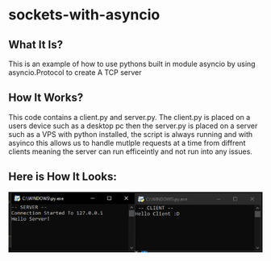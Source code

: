 # sockets-with-asyncio
## What It Is?
This is an example of how to use pythons built in module asyncio by using asyncio.Protocol to create A TCP server

## How It Works?
This code contains a client.py and server.py. The client.py is placed on a users device such as a desktop pc then the server.py is placed on a server such as a VPS with python installed, the script is always running and with asyinco this allows us to handle mutlple requests at a time from diffrent clients meaning the server can run efficeintly and not run into any issues.

## Here is How It Looks:
![example](example.png)
